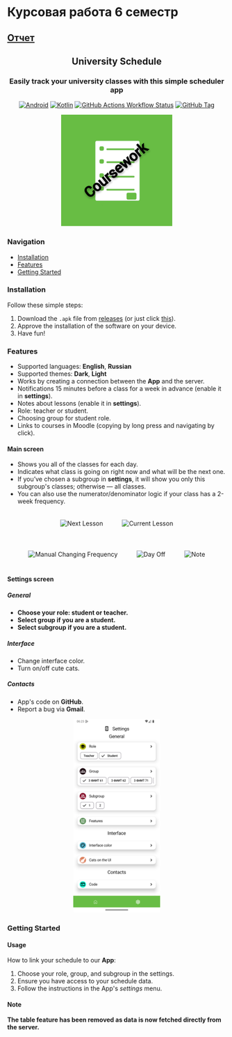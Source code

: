 # Курсовая работа 6 семестр

## [Отчет](https://github.com/vafeenLabs/coursework-report_6-semester)

<div align="center">

## University Schedule

### Easily track your university classes with this simple scheduler app

[![Android](https://img.shields.io/badge/Android-3DDC84?logo=android&logoColor=white)](#) [![Kotlin](https://img.shields.io/badge/Kotlin-%237F52FF.svg?logo=kotlin&logoColor=white)](https://kotlinlang.org/)
[![GitHub Actions Workflow Status](https://img.shields.io/github/actions/workflow/status/vafeen/UniversitySchedule/release.yml)](#) [![GitHub Tag](https://img.shields.io/github/v/tag/vafeen/UniversitySchedule)](https://github.com/vafeen/UniversitySchedule/releases/latest/)

<img alt="app icon" height="256" src="icons/icon-CW.jpg"/>

</div>

### Navigation

* [Installation](#installation)
* [Features](#features)
* [Getting Started](#getting-started)

### Installation

Follow these simple steps:

1. Download the `.apk` file from [releases](https://github.com/vafeenLabs/Coursework_6-semester/releases) (or just click [this](https://github.com/vafeenLabs/Coursework_6-semester/releases/latest/download/app-release.apk)).
2. Approve the installation of the software on your device.
3. Have fun!

### Features

* Supported languages: **English**, **Russian**
* Supported themes: **Dark**, **Light**
* Works by creating a connection between the **App** and the server.
* Notifications 15 minutes before a class for a week in advance (enable it in **settings**).
* Notes about lessons (enable it in **settings**).
* Role: teacher or student.
* Choosing group for student role.
* Links to courses in Moodle (copying by long press and navigating by click).

#### Main screen

* Shows you all of the classes for each day.
* Indicates what class is going on right now and what will be the next one.
* If you’ve chosen a subgroup in **settings**, it will show you only this subgroup's classes; otherwise — all classes.
* You can also use the numerator/denominator logic if your class has a 2-week frequency.

<p align="center">
    <img src="readmemedia/nextlesson.png" alt="Next Lesson" width="200" style="margin: 20px;">
    <img src="readmemedia/currentlesson.png" alt="Current Lesson" width="200" style="margin: 20px;">
</p>
<p align="center">
    <img src="readmemedia/manualychangingfrequency.png" alt="Manual Changing Frequency" width="200" style="margin: 20px;">
    <img src="readmemedia/dayoff.png" alt="Day Off" width="200" style="margin: 20px;">
    <img src="readmemedia/note.png" alt="Note" width="200" style="margin: 20px;">
</p>

#### Settings screen

##### General

* **Choose your role: student or teacher.**
* **Select group if you are a student.**
* **Select subgroup if you are a student.**

##### Interface

* Change interface color.
* Turn on/off cute cats.

##### Contacts

* App's code on **GitHub**.
* Report a bug via **Gmail**.

<p align="center">
    <img src="readmemedia/settingsscreen.png" alt="Settings Screen" width="200">
</p>

### Getting Started

#### Usage

How to link your schedule to our **App**:

1. Choose your role, group, and subgroup in the settings.
2. Ensure you have access to your schedule data.
3. Follow the instructions in the App's *settings* menu.

#### Note

**The table feature has been removed as data is now fetched directly from the server.**
